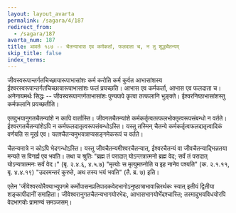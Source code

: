 ```yaml
---
layout: layout_avarta
permalink: /sagara/4/187
redirect_from:
  - /sagara/187
avarta_num: 187
title: आवर्तः १८७ -- चैतन्याभास एव कर्मकर्ता, फलदाता च, न तु शुद्धचैतन्यम्
skip_title: false
index_terms: 
---
```


जीवस्वरूपान्तर्गतचिच्छायारूपाभासांशः कर्म करोति कर्म
कुर्वत आभासांशस्य ईश्वरस्वरूपान्तर्गतचिच्छायारूपाभासांशः फलं प्रयच्छति।
आभास एव कर्मकर्ता, आभास एव फलदाता च। अनेनायमर्थः सिद्धः --
जीवस्वरूपान्तर्गताभासांशः पुण्यपापे कृत्वा तत्फलानि भुङ्क्ते। ईश्वरनिष्ठाभासांशस्तु कर्मफलानि प्रयच्छतीति।

एतदुभयानुगतचैतन्यांशे न कापि वार्तास्ति। जीवगतचैतन्यांशे
कर्मकर्तृत्वतत्फलभोक्तृत्वरूपसंबन्धो न वर्तते। ईश्वरगतचैतन्यांशेऽपि न
कर्मफलदातृत्वरूपसंबन्धोऽस्ति। यस्तु तस्मिन् चैतन्ये कर्मकर्तृत्वफलदातृत्वादिकं वर्णयति स मूर्ख एव। यतश्चैतन्यमुभयत्राप्यसङ्गमेकरूपं च वर्तते।

चैतन्यमात्रे न कोऽपि भेदगन्धोऽस्ति। यस्तु जीवचैतन्यमीश्वरचैतन्यात्,
ईश्वरचैतन्यं वा जीवचैतन्याद्भिन्नतया मन्यते स विगर्ह्य एव भवति। तथा च
श्रुतिः "ब्रह्म तं परादात् योऽन्तत्रात्मनो ब्रह्म वेद; सर्वं तं परादात् योऽन्यत्रात्मनः
सर्वं वेद।" (बृ. २.४.६, ४.५.७) "मृत्योः स मृत्युमाप्नोति य
इह नानेव पश्यति" (क. २.१.११, बृ. ४.४.१९) 
"उदरमन्तरं कुरुते,
अथ तस्य भयं भवति" (तै. ब्र. ७) इति।

एतेन 'जीवेश्वरयोरैक्याभ्युपगमे कर्मोपासनप्रतिपादकवेदभागोऽनुष्ठात्राभावान्निरर्थकः स्यात् इतीयं द्वितीया शङ्कापीदानीं समाहिता। जीवेश्वरानुगतचैतन्यभागयोरभेदः, आभासभागयोर्भेदश्चास्ति; तस्मादुभयविधयोरपि
वेदभागयोः प्रामाण्यं समञ्जसम्।
